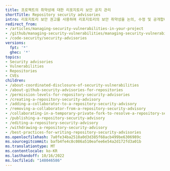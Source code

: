 ```yaml
---
title: 프로젝트의 취약성에 대한 리포지토리 보안 공지 관리
shortTitle: Repository security advisories
intro: 리포지토리 보안 권고를 사용하여 리포지토리의 보안 취약성을 논의, 수정 및 공개합니다.
redirect_from:
- /articles/managing-security-vulnerabilities-in-your-project
- /github/managing-security-vulnerabilities/managing-security-vulnerabilities-in-your-project
- /code-security/security-advisories
versions:
  fpt: '*'
  ghec: '*'
topics:
- Security advisories
- Vulnerabilities
- Repositories
- CVEs
children:
- /about-coordinated-disclosure-of-security-vulnerabilities
- /about-github-security-advisories-for-repositories
- /permission-levels-for-repository-security-advisories
- /creating-a-repository-security-advisory
- /adding-a-collaborator-to-a-repository-security-advisory
- /removing-a-collaborator-from-a-repository-security-advisory
- /collaborating-in-a-temporary-private-fork-to-resolve-a-repository-security-vulnerability
- /publishing-a-repository-security-advisory
- /editing-a-repository-security-advisory
- /withdrawing-a-repository-security-advisory
- /best-practices-for-writing-repository-security-advisories
ms.openlocfilehash: 7a0fe34ba2518a0d3d385f68acb499be6306989c
ms.sourcegitcommit: bafb4fe4c8c086a510eafee6e54a2d172fd3a01b
ms.translationtype: MT
ms.contentlocale: ko-KR
ms.lasthandoff: 10/16/2022
ms.locfileid: "148046586"
---
```

